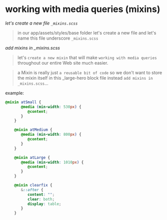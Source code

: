 # working with media queries (mixins)

*let's create a new file `_mixins.scss`*

> in our app/assets/styles/base folder let's create a new file and let's name this file underscore `_mixins.scss`

*add mixins in _mixins.scss*

> let's `create a new mixin` that will make `working with media queries` throughout our entire Web site much easier.          

> a Mixin is really just `a reusable bit of code` so we don't want to store the mixin itself in this _large-hero block file instead `add mixins in _mixins.scss`... 

example:

```scss
@mixin atSmall {
       @media (min-width: 530px) {
          @content;
       }
    }

    @mixin atMedium {
       @media (min-width: 800px) {
          @content;
       }
    }

    @mixin atLarge {
       @media (min-width: 1010px) {
          @content;
       }   
    } 

    @mixin clearfix {
       &::after {
          content: "";
          clear: both;
          display: table;
       }
    }
```